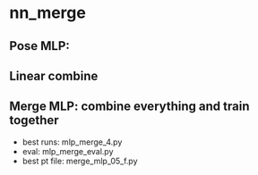 # nn_merge
## Pose MLP:

## Linear combine
## Merge MLP: combine everything and train together
- best runs: mlp_merge_4.py
- eval: mlp_merge_eval.py
- best pt file: merge_mlp_05_f.py
